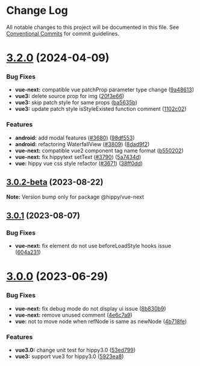 # Change Log

All notable changes to this project will be documented in this file.
See [Conventional Commits](https://conventionalcommits.org) for commit guidelines.

# [3.2.0](https://github.com/Tencent/Hippy/compare/3.1.0-beta...3.2.0) (2024-04-09)


### Bug Fixes

* **vue-next:** compatible vue patchProp parameter type change ([9a48613](https://github.com/Tencent/Hippy/commit/9a486138b62a91c635d620b907a2bc983de6b077))
* **vue3:** delete source prop for img ([20f3e66](https://github.com/Tencent/Hippy/commit/20f3e66eef15fb1e6089a37b1e41b9be16fa8622))
* **vue3:** skip patch style for same props ([ba5635b](https://github.com/Tencent/Hippy/commit/ba5635bbecb42762b4adacc0594f23a398df29e1))
* **vue3:** update patch style isStyleExisted function comment ([1102c02](https://github.com/Tencent/Hippy/commit/1102c020a7e7285edd8329248f2190f847b8fe06))


### Features

* **android:** add modal features ([#3680](https://github.com/Tencent/Hippy/issues/3680)) ([98df553](https://github.com/Tencent/Hippy/commit/98df55325540c7b74bad27d3a93c56f6cec9d630))
* **android:** refactoring WaterfallView ([#3809](https://github.com/Tencent/Hippy/issues/3809)) ([8dad9f2](https://github.com/Tencent/Hippy/commit/8dad9f2463bd5bf4f2718f2249aaf56591420729))
* **vue-next:** compatible vue2 component tag name format ([b550202](https://github.com/Tencent/Hippy/commit/b5502023b395f765e887b3f7a12b800dbf86fe7d))
* **vue-next:** fix hippytext setText ([#3790](https://github.com/Tencent/Hippy/issues/3790)) ([5a7434d](https://github.com/Tencent/Hippy/commit/5a7434dc6abbc9b0948d24ff31c3fe2cf327f8a8))
* **vue:** hippy vue css style refactor ([#3671](https://github.com/Tencent/Hippy/issues/3671)) ([38ff0dd](https://github.com/Tencent/Hippy/commit/38ff0dd6214cc92ef85e5ba47b448911a7436c1e))





## [3.0.2-beta](https://github.com/Tencent/Hippy/compare/3.0.1...3.0.2-beta) (2023-08-22)

**Note:** Version bump only for package @hippy/vue-next





## [3.0.1](https://github.com/Tencent/Hippy/compare/3.0.0...3.0.1) (2023-08-07)


### Bug Fixes

* **vue-next:** fix element do not use beforeLoadStyle hooks issue ([604a231](https://github.com/Tencent/Hippy/commit/604a23193f032e7911c4168ee0e3203efcbb33e4))





# [3.0.0](https://github.com/Tencent/Hippy/compare/2.2.1...3.0.0) (2023-06-29)


### Bug Fixes

* **vue-next:** fix  debug mode do not display ui issue ([8b830b9](https://github.com/Tencent/Hippy/commit/8b830b9d7d9a51c4184e3257af605d055db3d802))
* **vue-next:** remove unused comment ([4e6c7a9](https://github.com/Tencent/Hippy/commit/4e6c7a9a70c0fe323d4dd560ad43a2b7f58d4eeb))
* **vue:** not to move node when refNode is same as newNode ([4b718fe](https://github.com/Tencent/Hippy/commit/4b718feafd70cd936062194a107beef309c47fd3))


### Features

* **vue3.0:** change unit test for hippy3.0 ([53ed799](https://github.com/Tencent/Hippy/commit/53ed7999cdc7820e652bf09252ea173bac696cd6))
* **vue3:** support vue3 for hippy3.0 ([5923ea8](https://github.com/Tencent/Hippy/commit/5923ea80778a6ef5eecf49a3dd8de80f42266663))
